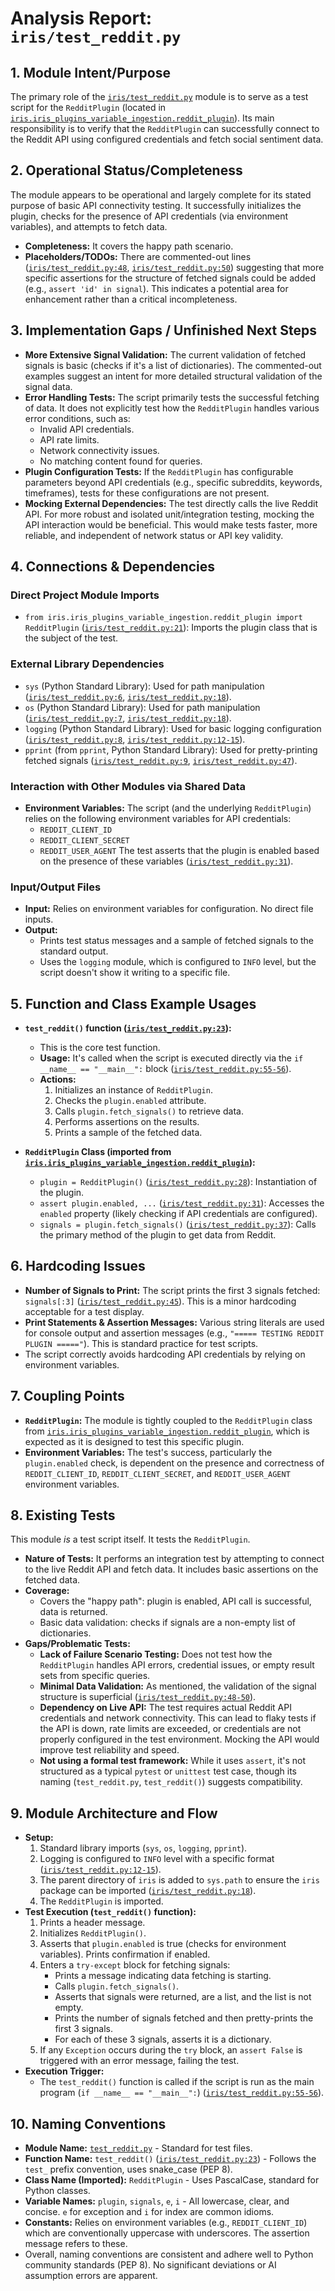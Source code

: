 # Analysis Report: `iris/test_reddit.py`

## 1. Module Intent/Purpose

The primary role of the [`iris/test_reddit.py`](../../../iris/test_reddit.py:1) module is to serve as a test script for the `RedditPlugin` (located in [`iris.iris_plugins_variable_ingestion.reddit_plugin`](../../../iris/iris_plugins_variable_ingestion/reddit_plugin.py:21)). Its main responsibility is to verify that the `RedditPlugin` can successfully connect to the Reddit API using configured credentials and fetch social sentiment data.

## 2. Operational Status/Completeness

The module appears to be operational and largely complete for its stated purpose of basic API connectivity testing. It successfully initializes the plugin, checks for the presence of API credentials (via environment variables), and attempts to fetch data.

-   **Completeness:** It covers the happy path scenario.
-   **Placeholders/TODOs:** There are commented-out lines ([`iris/test_reddit.py:48`](../../../iris/test_reddit.py:48), [`iris/test_reddit.py:50`](../../../iris/test_reddit.py:50)) suggesting that more specific assertions for the structure of fetched signals could be added (e.g., `assert 'id' in signal`). This indicates a potential area for enhancement rather than a critical incompleteness.

## 3. Implementation Gaps / Unfinished Next Steps

-   **More Extensive Signal Validation:** The current validation of fetched signals is basic (checks if it's a list of dictionaries). The commented-out examples suggest an intent for more detailed structural validation of the signal data.
-   **Error Handling Tests:** The script primarily tests the successful fetching of data. It does not explicitly test how the `RedditPlugin` handles various error conditions, such as:
    -   Invalid API credentials.
    -   API rate limits.
    -   Network connectivity issues.
    -   No matching content found for queries.
-   **Plugin Configuration Tests:** If the `RedditPlugin` has configurable parameters beyond API credentials (e.g., specific subreddits, keywords, timeframes), tests for these configurations are not present.
-   **Mocking External Dependencies:** The test directly calls the live Reddit API. For more robust and isolated unit/integration testing, mocking the API interaction would be beneficial. This would make tests faster, more reliable, and independent of network status or API key validity.

## 4. Connections & Dependencies

### Direct Project Module Imports
-   `from iris.iris_plugins_variable_ingestion.reddit_plugin import RedditPlugin` ([`iris/test_reddit.py:21`](../../../iris/test_reddit.py:21)): Imports the plugin class that is the subject of the test.

### External Library Dependencies
-   `sys` (Python Standard Library): Used for path manipulation ([`iris/test_reddit.py:6`](../../../iris/test_reddit.py:6), [`iris/test_reddit.py:18`](../../../iris/test_reddit.py:18)).
-   `os` (Python Standard Library): Used for path manipulation ([`iris/test_reddit.py:7`](../../../iris/test_reddit.py:7), [`iris/test_reddit.py:18`](../../../iris/test_reddit.py:18)).
-   `logging` (Python Standard Library): Used for basic logging configuration ([`iris/test_reddit.py:8`](../../../iris/test_reddit.py:8), [`iris/test_reddit.py:12-15`](../../../iris/test_reddit.py:12-15)).
-   `pprint` (from `pprint`, Python Standard Library): Used for pretty-printing fetched signals ([`iris/test_reddit.py:9`](../../../iris/test_reddit.py:9), [`iris/test_reddit.py:47`](../../../iris/test_reddit.py:47)).

### Interaction with Other Modules via Shared Data
-   **Environment Variables:** The script (and the underlying `RedditPlugin`) relies on the following environment variables for API credentials:
    -   `REDDIT_CLIENT_ID`
    -   `REDDIT_CLIENT_SECRET`
    -   `REDDIT_USER_AGENT`
    The test asserts that the plugin is enabled based on the presence of these variables ([`iris/test_reddit.py:31`](../../../iris/test_reddit.py:31)).

### Input/Output Files
-   **Input:** Relies on environment variables for configuration. No direct file inputs.
-   **Output:**
    -   Prints test status messages and a sample of fetched signals to the standard output.
    -   Uses the `logging` module, which is configured to `INFO` level, but the script doesn't show it writing to a specific file.

## 5. Function and Class Example Usages

-   **`test_reddit()` function ([`iris/test_reddit.py:23`](../../../iris/test_reddit.py:23)):**
    -   This is the core test function.
    -   **Usage:** It's called when the script is executed directly via the `if __name__ == "__main__":` block ([`iris/test_reddit.py:55-56`](../../../iris/test_reddit.py:55-56)).
    -   **Actions:**
        1.  Initializes an instance of `RedditPlugin`.
        2.  Checks the `plugin.enabled` attribute.
        3.  Calls `plugin.fetch_signals()` to retrieve data.
        4.  Performs assertions on the results.
        5.  Prints a sample of the fetched data.

-   **`RedditPlugin` Class (imported from [`iris.iris_plugins_variable_ingestion.reddit_plugin`](../../../iris/iris_plugins_variable_ingestion/reddit_plugin.py:21)):**
    -   `plugin = RedditPlugin()` ([`iris/test_reddit.py:28`](../../../iris/test_reddit.py:28)): Instantiation of the plugin.
    -   `assert plugin.enabled, ...` ([`iris/test_reddit.py:31`](../../../iris/test_reddit.py:31)): Accesses the `enabled` property (likely checking if API credentials are configured).
    -   `signals = plugin.fetch_signals()` ([`iris/test_reddit.py:37`](../../../iris/test_reddit.py:37)): Calls the primary method of the plugin to get data from Reddit.

## 6. Hardcoding Issues

-   **Number of Signals to Print:** The script prints the first 3 signals fetched: `signals[:3]` ([`iris/test_reddit.py:45`](../../../iris/test_reddit.py:45)). This is a minor hardcoding acceptable for a test display.
-   **Print Statements & Assertion Messages:** Various string literals are used for console output and assertion messages (e.g., `"===== TESTING REDDIT PLUGIN ====="`). This is standard practice for test scripts.
-   The script correctly avoids hardcoding API credentials by relying on environment variables.

## 7. Coupling Points

-   **`RedditPlugin`:** The module is tightly coupled to the `RedditPlugin` class from [`iris.iris_plugins_variable_ingestion.reddit_plugin`](../../../iris/iris_plugins_variable_ingestion/reddit_plugin.py:21), which is expected as it is designed to test this specific plugin.
-   **Environment Variables:** The test's success, particularly the `plugin.enabled` check, is dependent on the presence and correctness of `REDDIT_CLIENT_ID`, `REDDIT_CLIENT_SECRET`, and `REDDIT_USER_AGENT` environment variables.

## 8. Existing Tests

This module *is* a test script itself. It tests the `RedditPlugin`.

-   **Nature of Tests:** It performs an integration test by attempting to connect to the live Reddit API and fetch data. It includes basic assertions on the fetched data.
-   **Coverage:**
    -   Covers the "happy path": plugin is enabled, API call is successful, data is returned.
    -   Basic data validation: checks if signals are a non-empty list of dictionaries.
-   **Gaps/Problematic Tests:**
    -   **Lack of Failure Scenario Testing:** Does not test how the `RedditPlugin` handles API errors, credential issues, or empty result sets from specific queries.
    -   **Minimal Data Validation:** As mentioned, the validation of the signal structure is superficial ([`iris/test_reddit.py:48-50`](../../../iris/test_reddit.py:48-50)).
    -   **Dependency on Live API:** The test requires actual Reddit API credentials and network connectivity. This can lead to flaky tests if the API is down, rate limits are exceeded, or credentials are not properly configured in the test environment. Mocking the API would improve test reliability and speed.
    -   **Not using a formal test framework:** While it uses `assert`, it's not structured as a typical `pytest` or `unittest` test case, though its naming (`test_reddit.py`, `test_reddit()`) suggests compatibility.

## 9. Module Architecture and Flow

-   **Setup:**
    1.  Standard library imports (`sys`, `os`, `logging`, `pprint`).
    2.  Logging is configured to `INFO` level with a specific format ([`iris/test_reddit.py:12-15`](../../../iris/test_reddit.py:12-15)).
    3.  The parent directory of `iris` is added to `sys.path` to ensure the `iris` package can be imported ([`iris/test_reddit.py:18`](../../../iris/test_reddit.py:18)).
    4.  The `RedditPlugin` is imported.
-   **Test Execution (`test_reddit()` function):**
    1.  Prints a header message.
    2.  Initializes `RedditPlugin()`.
    3.  Asserts that `plugin.enabled` is true (checks for environment variables). Prints confirmation if enabled.
    4.  Enters a `try-except` block for fetching signals:
        -   Prints a message indicating data fetching is starting.
        -   Calls `plugin.fetch_signals()`.
        -   Asserts that signals were returned, are a list, and the list is not empty.
        -   Prints the number of signals fetched and then pretty-prints the first 3 signals.
        -   For each of these 3 signals, asserts it is a dictionary.
    5.  If any `Exception` occurs during the `try` block, an `assert False` is triggered with an error message, failing the test.
-   **Execution Trigger:**
    -   The `test_reddit()` function is called if the script is run as the main program (`if __name__ == "__main__":`) ([`iris/test_reddit.py:55-56`](../../../iris/test_reddit.py:55-56)).

## 10. Naming Conventions

-   **Module Name:** [`test_reddit.py`](../../../iris/test_reddit.py:1) - Standard for test files.
-   **Function Name:** `test_reddit()` ([`iris/test_reddit.py:23`](../../../iris/test_reddit.py:23)) - Follows the `test_` prefix convention, uses snake_case (PEP 8).
-   **Class Name (Imported):** `RedditPlugin` - Uses PascalCase, standard for Python classes.
-   **Variable Names:** `plugin`, `signals`, `e`, `i` - All lowercase, clear, and concise. `e` for exception and `i` for index are common idioms.
-   **Constants:** Relies on environment variables (e.g., `REDDIT_CLIENT_ID`) which are conventionally uppercase with underscores. The assertion message refers to these.
-   Overall, naming conventions are consistent and adhere well to Python community standards (PEP 8). No significant deviations or AI assumption errors are apparent.